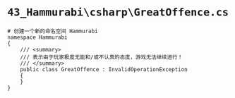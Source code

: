 # `43_Hammurabi\csharp\GreatOffence.cs`

```
# 创建一个新的命名空间 Hammurabi
namespace Hammurabi
{
    /// <summary>
    /// 表示由于玩家极度无能和/或不认真的态度，游戏无法继续进行！
    /// </summary>
    public class GreatOffence : InvalidOperationException
    {
    }
}
```